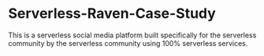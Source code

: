 # Serverless-Raven-Case-Study
This is a serverless social media platform built specifically for the serverless community by the serverless community using 100% serverless services.
